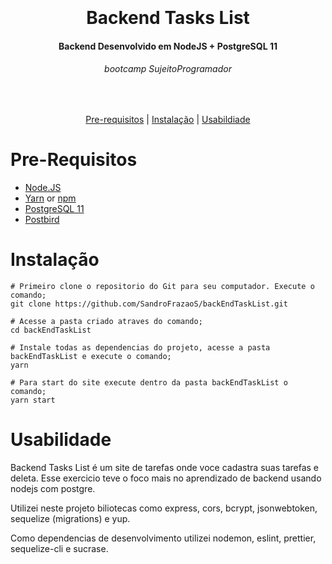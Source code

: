 <h1 align="center">
  <br>
  <br>
  Backend Tasks List
</h1>

<h4 align="center">
   Backend Desenvolvido em NodeJS + PostgreSQL 11
</h4>

<h6 align="center">
  bootcamp SujeitoProgramador
</h6>

<br/>

<p align="center">
  <a href="#Pre-Requisitos">Pre-requisitos</a> |
  <a href="#Instalação">Instalação</a> |
  <a href="#Usabilidade">Usabildiade</a>
</p>

# Pre-Requisitos

* [Node.JS](https://nodejs.org/)
* [Yarn](https://classic.yarnpkg.com/) or [npm](https://www.npmjs.com/get-npm)
* [PostgreSQL 11](https://www.postgresql.org/)
* [Postbird](https://www.electronjs.org/apps/postbird)

# Instalação
```
# Primeiro clone o repositorio do Git para seu computador. Execute o comando;
git clone https://github.com/SandroFrazaoS/backEndTaskList.git

# Acesse a pasta criado atraves do comando;
cd backEndTaskList

# Instale todas as dependencias do projeto, acesse a pasta backEndTaskList e execute o comando;
yarn

# Para start do site execute dentro da pasta backEndTaskList o comando;
yarn start
```

# Usabilidade

Backend Tasks List é um site de tarefas onde voce cadastra suas tarefas e deleta. Esse exercicio teve o foco mais no aprendizado de backend usando nodejs com postgre.

Utilizei neste projeto biliotecas como express,  cors, bcrypt, jsonwebtoken, sequelize (migrations) e yup.


Como dependencias de desenvolvimento utilizei nodemon, eslint, prettier, sequelize-cli e sucrase.


